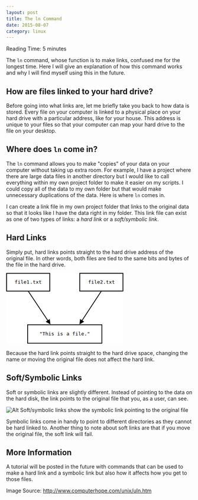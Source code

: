 ```yaml
---
layout: post
title: The ln Command
date: 2015-08-07
category: linux
---
```


<span class="octicon octicon-clock"></span> Reading Time: 5 minutes

The `ln` command, whose function is to make links, confused me for the longest
time. Here I will give an explanation of how this command works and why I will
find myself using this in the future.

## How are files linked to your hard drive?

Before going into what links are, let me briefly take you back to how data is
stored. Every file on your computer is linked to a physical place on your
hard drive with a particular address, like for your house. This address is
unique to your files so that your computer can map your hard drive to the file
on your desktop. 

## Where does `ln` come in?

The `ln` command allows you to make "copies" of your data on your computer
without taking up extra room. For example, I have a project where there are
large data files in another directory but I would like to call everything within
my own project folder to make it easier on my scripts. I could copy all of the
data to my own folder but that would make unnecessary duplications of the data.
Here is where `ln` comes in.

<!--break-->

I can create a link file in my own project folder that links to the original
data so that it looks like I have the data right in my folder. This link file
can exist as one of two types of links: a *hard link* or a *soft/symbolic link*.

## Hard Links

Simply put, hard links points straight to the hard drive address of the original
file. In other words, both files are tied to the same bits and bytes of the file
in the hard drive.

![Alt Hard link shows two files pointing to the same address][hard link]

Because the hard link points straight to the hard drive space, changing the name
or moving the original file does not affect the hard link.

## Soft/Symbolic Links

Soft or symbolic links are slightly different. Instead of pointing to the data
on the hard disk, the link points to the original file that you, as a user, can
see.

![Alt Soft/symbolic links show the symbolic link pointing to the original
file][sym link]

Symbolic links come in handy to point to different directories as they cannot be
hard linked to. Another thing to note about soft links are that if you move the
original file, the soft link will fail.

## More Information

A tutorial will be posted in the future with commands that can be used to make a
hard link and a symbolic link but also how it affects how you get to those
files.

Image Source: <http://www.computerhope.com/unix/uln.htm>

[hard link]: /assets/hard-link.jpg
[sym link]: /assets/symlink.jpg
